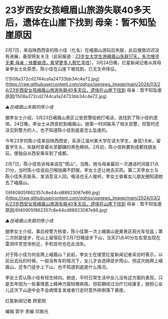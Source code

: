# 23岁西安女孩峨眉山旅游失联40多天后，遗体在山崖下找到 母亲：暂不知坠崖原因

2月7日，来自陕西西安的陈小佳（化名）在峨眉山游玩后失联，此后搜救迟迟没有进展，备受网友关注（此前报道：[23岁女大学生游峨眉山失联17天，多次搜寻无果
母亲：快要崩溃，希望更多人帮忙寻找](https://news.qq.com/rain/a/20240224A07JRT00)）。3月24日晚，红星新闻记者从其母亲李女士处获悉，陈小佳在山崖下被找到，已无生命体征。

![1508a372cd2744ca1a24733bb34c4e72.jpg](https://raw.githubusercontent.com/qqhsx/qqnews_image/main/2024/03/24/23岁西安女孩峨眉山旅游失联40多天后，遗体在山崖下找到 母亲：暂不知坠崖原因/1508a372cd2744ca1a24733bb34c4e72.jpg)

_▲在峨眉山失联的陈小佳_

据李女士介绍，3月23日峨眉山景区公安民警给她打电话，说找到了陈小佳的遗体。24日晚，李女士从西安赶到峨眉山，她第一时间联系了相关民警，但暂时还没见到警方的人，也不知道陈小佳到底是怎么坠崖的。

今年23岁的陈小佳来自陕西西安，系浙江温州某大学在读大学生，身高1.6米，留着学生头，失联时穿着长至脚踝的黑色棉袄。2月初，陈小佳称要到成都找朋友玩，便独自从西安乘车到了成都。

2月7日，陈小佳告诉母亲说在“爬山”。当晚，她与母亲最后一次通话时间是21点21分，当时陈小佳说自己喉咙痛不舒服，李女士还让她去买药。第二天李女士与陈小佳失去联系，发消息没人回，电话也无人接听。李女士查看女儿朋友圈知道她去了峨眉山。

![6f40905f862357c8e44cd88923087e86.jpg](https://raw.githubusercontent.com/qqhsx/qqnews_image/main/2024/03/24/23岁西安女孩峨眉山旅游失联40多天后，遗体在山崖下找到 母亲：暂不知坠崖原因/6f40905f862357c8e44cd88923087e86.jpg)

_▲在峨眉山失联的陈小佳_

据李女士介绍，事后经警方核查，陈小佳第一次上峨眉山是乘景区观光车往返；第二次则是徒步，在山上留宿后于2月7日晚徒步下山，当天21点40分左右曾出现在雷洞坪灵觉寺附近，手机信号也在此消失。

对于陈小佳为何会两上峨眉山？此前，李女士在接受红星新闻记者采访时表示，以前出去玩的时候，一般没有车的情况下，女儿才会选择徒步爬山，但这次她两上峨眉山，还专门徒步上下山，也不知道到底是什么情况。

李女士否认陈小佳有轻生倾向。她说，平时日常生活中女儿没有这方面的表现，只是去年因为一些事情患上精神方面轻微疾病，但前期经过治疗已经康复，她担心女儿这次下山途中会不会病情复发或者行走时意外摔倒落下悬崖。

红星新闻记者 顾爱刚

编辑 郭宇 责编 邓旆光

